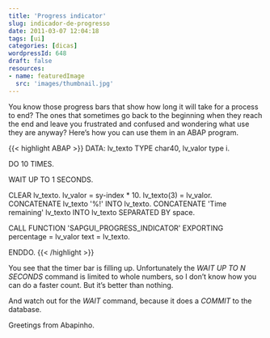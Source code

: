 ```yaml
---
title: 'Progress indicator'
slug: indicador-de-progresso
date: 2011-03-07 12:04:18
tags: [ui]
categories: [dicas]
wordpressId: 648
draft: false
resources:
- name: featuredImage
  src: 'images/thumbnail.jpg'
---
```

You know those progress bars that show how long it will take for a process to end? The ones that sometimes go back to the beginning when they reach the end and leave you frustrated and confused and wondering what use they are anyway? Here’s how you can use them in an ABAP program.


{{< highlight ABAP >}}
DATA: lv_texto TYPE char40,
      lv_valor type i.

DO 10 TIMES.

  WAIT UP TO 1 SECONDS.

  CLEAR lv_texto.
  lv_valor = sy-index * 10.
  lv_texto(3) = lv_valor.
  CONCATENATE lv_texto '%!' INTO lv_texto.
  CONCATENATE 'Time remaining' lv_texto INTO lv_texto SEPARATED BY space.

  CALL FUNCTION 'SAPGUI_PROGRESS_INDICATOR'
    EXPORTING
      percentage = lv_valor
      text       = lv_texto.

ENDDO.
{{< /highlight >}}

You see that the timer bar is filling up. Unfortunately the _WAIT UP TO N SECONDS_ command is limited to whole numbers, so I don’t know how you can do a faster count. But it’s better than nothing.

And watch out for the _WAIT_ command, because it does a _COMMIT_ to the database.

Greetings from Abapinho.
